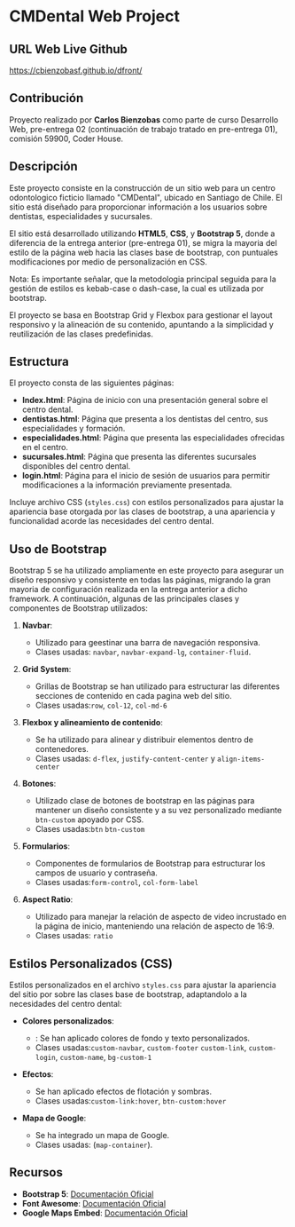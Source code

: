 # CMDental Web Project

## URL Web Live Github

https://cbienzobasf.github.io/dfront/

## Contribución

Proyecto realizado por **Carlos Bienzobas** como parte de curso Desarrollo Web, pre-entrega 02 (continuación de trabajo tratado en pre-entrega 01), comisión 59900, Coder House.

## Descripción

Este proyecto consiste en la construcción de un sitio web para un centro odontologico ficticio llamado "CMDental", ubicado en Santiago de Chile. El sitio está diseñado para proporcionar información a los usuarios sobre dentistas, especialidades y sucursales. 

El sitio está desarrollado utilizando **HTML5**, **CSS**, y **Bootstrap 5**, donde a diferencia de la entrega anterior (pre-entrega 01), se migra la mayoria del estilo de la página web hacia las clases base de bootstrap, con puntuales modificaciones por medio de personalización en CSS.

Nota: Es importante señalar, que la metodologia principal seguida para la gestión de estilos es kebab-case o dash-case, la cual es utilizada por bootstrap.

El proyecto se basa en  Bootstrap Grid y Flexbox para gestionar el layout responsivo y la alineación de su contenido, apuntando a  la simplicidad y reutilización de las clases predefinidas.

## Estructura

El proyecto consta de las siguientes páginas:

- **Index.html**: Página de inicio con una presentación general sobre el centro dental.
- **dentistas.html**: Página que presenta a los dentistas del centro, sus especialidades y formación.
- **especialidades.html**: Página que presenta las especialidades ofrecidas en el centro.
- **sucursales.html**: Página que presenta las diferentes sucursales disponibles del centro dental.
- **login.html**: Página para el inicio de sesión de usuarios para permitir modificaciones a la información previamente presentada.

Incluye archivo CSS (`styles.css`) con estilos personalizados para ajustar la apariencia base otorgada por las clases de bootstrap, a una  apariencia y funcionalidad acorde las necesidades del centro dental.

## Uso de Bootstrap

Bootstrap 5 se ha utilizado ampliamente en este proyecto para asegurar un diseño responsivo y consistente en todas las páginas, migrando la gran mayoria de configuración realizada en la entrega anterior a dicho framework. A continuación, algunas de las principales clases y componentes de Bootstrap utilizados:

1. **Navbar**:
    - Utilizado para geestinar una barra de navegación responsiva.
    - Clases usadas: `navbar`, `navbar-expand-lg`, `container-fluid`.

2. **Grid System**:
    - Grillas de Bootstrap se han utilizado para estructurar las diferentes secciones de contenido en cada pagina web del sitio.
    - Clases usadas:`row`, `col-12`, `col-md-6`

3. **Flexbox y alineamiento de contenido**:
    - Se ha utilizado para alinear y distribuir elementos dentro de contenedores.
    - Clases usadas: `d-flex`, `justify-content-center` y `align-items-center`

4. **Botones**:
    - Utilizado clase de botones de bootstrap en las páginas para mantener un diseño consistente y a su vez personalizado mediante `btn-custom` apoyado por CSS.
    - Clases usadas:`btn` `btn-custom`
  
5. **Formularios**:
    - Componentes de formularios de Bootstrap para estructurar los campos de usuario y contraseña.
    - Clases usadas:`form-control`, `col-form-label`

6. **Aspect Ratio**:
    - Utilizado para manejar la relación de aspecto de video incrustado en la página de inicio, manteniendo una relación de aspecto de 16:9.
    - Clases usadas: `ratio`

## Estilos Personalizados (CSS)

Estilos personalizados en el archivo `styles.css` para ajustar la apariencia del sitio por sobre las clases base de bootstrap, adaptandolo a la necesidades del centro dental:

- **Colores personalizados**:
    - : Se han aplicado colores de fondo y texto personalizados.
    - Clases usadas:`custom-navbar`, `custom-footer` `custom-link`, `custom-login`, `custom-name`, `bg-custom-1`
  
- **Efectos**:
    - Se han aplicado efectos de flotación y sombras.
    - Clases usadas:`custom-link:hover`, `btn-custom:hover`
  
- **Mapa de Google**:
    - Se ha integrado un mapa de Google.
    - Clases usadas: (`map-container`).


## Recursos

- **Bootstrap 5**: [Documentación Oficial](https://getbootstrap.com/docs/5.3/getting-started/introduction/)
- **Font Awesome**: [Documentación Oficial](https://fontawesome.com/)
- **Google Maps Embed**: [Documentación Oficial](https://developers.google.com/maps/documentation/embed/)

